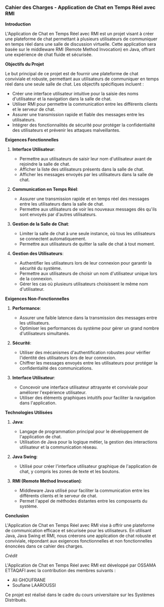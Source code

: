 ### Cahier des Charges - Application de Chat en Temps Réel avec RMI

**Introduction**

L'Application de Chat en Temps Réel avec RMI est un projet visant à créer une plateforme de chat permettant à plusieurs utilisateurs de communiquer en temps réel dans une salle de discussion virtuelle. Cette application sera basée sur le middleware RMI (Remote Method Invocation) en Java, offrant une expérience de chat fluide et sécurisée.

**Objectifs du Projet**

Le but principal de ce projet est de fournir une plateforme de chat conviviale et robuste, permettant aux utilisateurs de communiquer en temps réel dans une seule salle de chat. Les objectifs spécifiques incluent :
- Créer une interface utilisateur intuitive pour la saisie des noms d'utilisateur et la navigation dans la salle de chat.
- Utiliser RMI pour permettre la communication entre les différents clients et le serveur de chat.
- Assurer une transmission rapide et fiable des messages entre les utilisateurs.
- Intégrer des fonctionnalités de sécurité pour protéger la confidentialité des utilisateurs et prévenir les attaques malveillantes.

**Exigences Fonctionnelles**

1. **Interface Utilisateur**:
   - Permettre aux utilisateurs de saisir leur nom d'utilisateur avant de rejoindre la salle de chat.
   - Afficher la liste des utilisateurs présents dans la salle de chat.
   - Afficher les messages envoyés par les utilisateurs dans la salle de chat.

2. **Communication en Temps Réel**:
   - Assurer une transmission rapide et en temps réel des messages entre les utilisateurs dans la salle de chat.
   - Permettre aux utilisateurs de voir les nouveaux messages dès qu'ils sont envoyés par d'autres utilisateurs.

3. **Gestion de la Salle de Chat**:
   - Limiter la salle de chat à une seule instance, où tous les utilisateurs se connectent automatiquement.
   - Permettre aux utilisateurs de quitter la salle de chat à tout moment.

4. **Gestion des Utilisateurs**:
   - Authentifier les utilisateurs lors de leur connexion pour garantir la sécurité du système.
   - Permettre aux utilisateurs de choisir un nom d'utilisateur unique lors de la connexion.
   - Gérer les cas où plusieurs utilisateurs choisissent le même nom d'utilisateur.

**Exigences Non-Fonctionnelles**

1. **Performance**:
   - Assurer une faible latence dans la transmission des messages entre les utilisateurs.
   - Optimiser les performances du système pour gérer un grand nombre d'utilisateurs simultanés.

2. **Sécurité**:
   - Utiliser des mécanismes d'authentification robustes pour vérifier l'identité des utilisateurs lors de leur connexion.
   - Chiffrer les messages envoyés entre les utilisateurs pour protéger la confidentialité des communications.

3. **Interface Utilisateur**:
   - Concevoir une interface utilisateur attrayante et conviviale pour améliorer l'expérience utilisateur.
   - Utiliser des éléments graphiques intuitifs pour faciliter la navigation dans l'application.

**Technologies Utilisées**

1. **Java**:
   - Langage de programmation principal pour le développement de l'application de chat.
   - Utilisation de Java pour la logique métier, la gestion des interactions utilisateur et la communication réseau.

2. **Java Swing**:
   - Utilisé pour créer l'interface utilisateur graphique de l'application de chat, y compris les zones de texte et les boutons.

3. **RMI (Remote Method Invocation)**:
   - Middleware Java utilisé pour faciliter la communication entre les différents clients et le serveur de chat.
   - Permet l'appel de méthodes distantes entre les composants du système.

**Conclusion**

L'Application de Chat en Temps Réel avec RMI vise à offrir une plateforme de communication efficace et sécurisée pour les utilisateurs. En utilisant Java, Java Swing et RMI, nous créerons une application de chat robuste et conviviale, répondant aux exigences fonctionnelles et non fonctionnelles énoncées dans ce cahier des charges.

*Crédit*

L'Application de Chat en Temps Réel avec RMI est développé par OSSAMA ETTAQAFI avec la contribution des membres suivants :
- Ali GHOUFRANE
- Soufiane LAAROUSSI

Ce projet est réalisé dans le cadre du cours universitaire sur les Systèmes Distribués.
